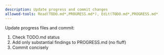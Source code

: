 ```yaml
---
description: Update progress and commit changes
allowed-tools: Read(TODO.md*,PROGRESS.md*), Edit(TODO.md*,PROGRESS.md*), Bash(git*)
---
```


Update progress files and commit:
1. Check TODO.md status
2. Add only substantial findings to PROGRESS.md (no fluff)
3. Commit concisely